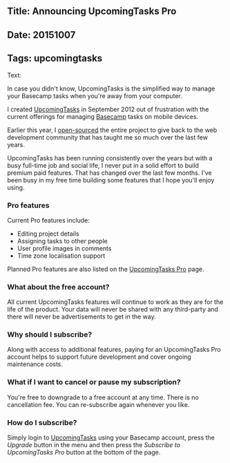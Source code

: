 Title: Announcing UpcomingTasks Pro
----
Date: 20151007
----
Tags: upcomingtasks
----
Text:

In case you didn't know, UpcomingTasks is the simplified way to manage your Basecamp tasks when you're away from your computer.

I created [UpcomingTasks](https://upcomingtasks.com/) in September 2012 out of frustration with the current offerings for managing [Basecamp](https://basecamp.com/) tasks on mobile devices.

Earlier this year, I [open-sourced](https://github.com/upcomingtasks/website) the entire project to give back to the web development community that has taught me so much over the last few years.

UpcomingTasks has been running consistently over the years but with a busy full-time job and social life, I never put in a solid effort to build premium paid features. That has changed over the last few months. I've been busy in my free time building some features that I hope you'll enjoy using.

### Pro features

Current Pro features include:

- Editing project details
- Assigning tasks to other people
- User profile images in comments
- Time zone localisation support

Planned Pro features are also listed on the [UpcomingTasks Pro](https://upcomingtasks.com/pages/pro.php) page.

### What about the free account?

All current UpcomingTasks features will continue to work as they are for the life of the product. Your data will never be shared with any third-party and there will never be advertisements to get in the way.

### Why should I subscribe?

Along with access to additional features, paying for an UpcomingTasks Pro account helps to support future development and cover ongoing maintenance costs.

### What if I want to cancel or pause my subscription?

You're free to downgrade to a free account at any time. There is no cancellation fee. You can re-subscribe again whenever you like.

### How do I subscribe?

Simply login to [UpcomingTasks](https://upcomingtasks.com) using your Basecamp account, press the *Upgrade* button in the menu and then press the *Subscribe to UpcomingTasks Pro* button at the bottom of the page.
